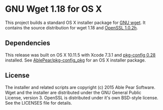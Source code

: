 GNU Wget 1.18 for OS X
======================

This project builds a standard OS X installer package for [GNU wget][1]. 
It contains the source distribution for wget 1.18 and [OpenSSL 1.0.2h][2].

Dependencies
------------
This release was built on OS X 10.11.5 with Xcode 7.3.1 and [pkg-config 0.28][3]
installed. See [AblePear/pkg-config\_pkg][4] for an OS X installer package. 

License
-------
The installer and related scripts are copyright (c) 2015 Able Pear Software.
Wget and the installer are distributed under the GNU General Public License, 
version 3. OpenSSL is distributed under it's own BSD-style license. See the 
LICENSES file for details.

[1]: http://www.gnu.org/software/wget/ "GNU Wget"
[2]: https://www.openssl.org "OpenSSL"
[3]: http://www.freedesktop.org/wiki/Software/pkg-config/ "pkg-config"
[4]: https://github.com/AblePear/pkg-config_pkg/releases "pkg-config for OS X"
